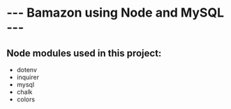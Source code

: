 # --- Bamazon using Node and MySQL ---

## Node modules used in this project:
* dotenv
* inquirer
* mysql
* chalk
* colors
